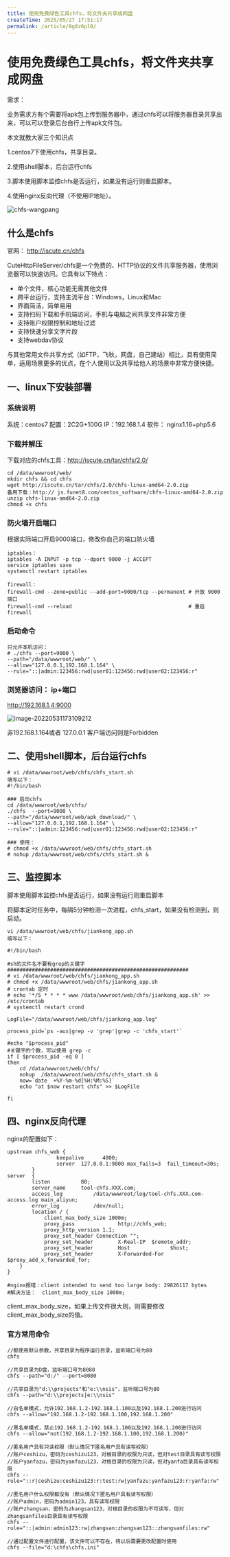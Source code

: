 ```yaml
---
title: 使用免费绿色工具chfs，将文件夹共享成网盘
createTime: 2025/05/27 17:51:17
permalink: /article/8g8z6pl0/
---
```

# 使用免费绿色工具chfs，将文件夹共享成网盘

需求：

业务需求方有个需要将apk包上传到服务器中，通过chfs可以将服务器目录共享出来，可以可以登录后台自行上传apk文件包。

本文就教大家三个知识点

1.centos7下使用chfs，共享目录。

2.使用shell脚本，后台运行chfs

3.脚本使用脚本监控chfs是否运行，如果没有运行则重启脚本。

4.使用nginx反向代理（不使用IP地址）。

![chfs-wangpang](https://imgoss.xgss.net/picgo/chfs-wangpang.jpg?aliyun)

## 什么是chfs

官网： http://iscute.cn/chfs


CuteHttpFileServer/chfs是一个免费的、HTTP协议的文件共享服务器，使用浏览器可以快速访问。它具有以下特点：

*   单个文件，核心功能无需其他文件
*   跨平台运行，支持主流平台：Windows，Linux和Mac
*   界面简洁，简单易用
*   支持扫码下载和手机端访问，手机与电脑之间共享文件非常方便
*   支持账户权限控制和地址过滤
*   支持快速分享文字片段
*   支持webdav协议

与其他常用文件共享方式（如FTP，飞秋，网盘，自己建站）相比，具有使用简单，适用场景更多的优点，在个人使用以及共享给他人的场景中非常方便快捷。



## 一、linux下安装部署

### 系统说明

系统：centos7
配置：2C2G+100G
IP：192.168.1.4
软件： nginx1.16+php5.6

### 下载并解压

下载对应的chfs工具：http://iscute.cn/tar/chfs/2.0/

```
cd /data/wwwroot/web/
mkdir chfs && cd chfs
wget http://iscute.cn/tar/chfs/2.0/chfs-linux-amd64-2.0.zip
备用下载：http:// js.funet8.com/centos_software/chfs-linux-amd64-2.0.zip
unzip chfs-linux-amd64-2.0.zip
chmod +x chfs
```



### 防火墙开启端口

根据实际端口开启9000端口，修改你自己的端口防火墙

```
iptables：
iptables -A INPUT -p tcp --dport 9000 -j ACCEPT
service iptables save 
systemctl restart iptables

firewall：
firewall-cmd --zone=public --add-port=9000/tcp --permanent # 开放 9000 端口
firewall-cmd --reload                                      # 重启firewall

```



### 启动命令

```
只允许本机访问：
# ./chfs --port=9000 \
--path="/data/wwwroot/web/" \
--allow="127.0.0.1,192.168.1.164" \
--rule="::|admin:123456:rwd|user01:123456:rwd|user02:123456:r"

```



### 浏览器访问： ip+端口

http://192.168.1.4:9000

![image-20220531173109212](https://imgoss.xgss.net/picgo/image-20220531173109212.png?aliyun)



非192.168.1.164或者 127.0.0.1 客户端访问则是Forbidden



## 二、使用shell脚本，后台运行chfs

```
# vi /data/wwwroot/web/chfs/chfs_start.sh
填写以下：
#!/bin/bash

### 启动chfs
cd /data/wwwroot/web/chfs/
./chfs  --port=9000 \
--path="/data/wwwroot/web/apk_download/" \
--allow="127.0.0.1,192.168.1.164" \
--rule="::|admin:123456:rwd|user01:123456:rwd|user02:123456:r"

### 使用：
# chmod +x /data/wwwroot/web/chfs/chfs_start.sh
# nohup /data/wwwroot/web/chfs/chfs_start.sh &
```



## 三、监控脚本

脚本使用脚本监控chfs是否运行，如果没有运行则重启脚本

将脚本定时任务中，每隔5分钟检测一次进程，chfs_start，如果没有检测到，则启动。

```
vi /data/wwwroot/web/chfs/jiankong_app.sh
填写以下：

#!/bin/bash

#sh的文件名不要有grep的关键字
###########################################################
# vi /data/wwwroot/web/chfs/jiankong_app.sh
# chmod +x /data/wwwroot/web/chfs/jiankong_app.sh
# crontab 定时 
# echo '*/5 * * * * www /data/wwwroot/web/chfs/jiankong_app.sh' >> /etc/crontab 
# systemctl restart crond

LogFile="/data/wwwroot/web/chfs/jiankong_app.log"

process_pid=`ps -aux|grep -v 'grep'|grep -c 'chfs_start'`

#echo "$process_pid"
#关键字的个数，可以使用 grep -c
if [ $process_pid -eq 0 ]
then
	cd /data/wwwroot/web/chfs/
	nohup  /data/wwwroot/web/chfs/chfs_start.sh &
	now=`date  +%Y-%m-%d[%H:%M:%S]`
	echo "at $now restart chfs" >> $LogFile
	
fi
```





## 四、nginx反向代理

nginx的配置如下：

```
upstream chfs_web {
                keepalive      4000;
                server  127.0.0.1:9000 max_fails=3  fail_timeout=30s;
        }
server  {
		listen          80;
		server_name     tool-chfs.XXX.com;
		access_log          /data/wwwroot/log/tool-chfs.XXX.com-access.log main_aliyun;
		error_log           /dev/null;
		location / {		
			client_max_body_size 1000m;
			proxy_pass              http://chfs_web;
			proxy_http_version 1.1;
			proxy_set_header Connection "";
			proxy_set_header        X-Real-IP  $remote_addr;
			proxy_set_header        Host             $host;
			proxy_set_header        X-Forwarded-For  $proxy_add_x_forwarded_for;                
	}
}

#nginx报错：client intended to send too large body: 29826117 bytes
#解决方法：  client_max_body_size 1000m;
```

client_max_body_size，如果上传文件很大则，则需要修改client_max_body_size的值。






### 官方常用命令

```
//都使用默认参数，共享目录为程序运行目录，监听端口号为80
chfs

//共享目录为D盘，监听端口号为8080
chfs --path="d:/" --port=8080

//共享目录为"d:\\projects"和"e:\\nsis"，监听端口号为80
chfs --path="d:\\projects|e:\\nsis"

//白名单模式，允许192.168.1.2-192.168.1.100以及192.168.1.200进行访问
chfs --allow="192.168.1.2-192.168.1.100,192.168.1.200"

//黑名单模式，禁止192.168.1.2-192.168.1.100以及192.168.1.200进行访问
chfs --allow="not(192.168.1.2-192.168.1.100,192.168.1.200)"

//匿名用户具有只读权限（默认情况下匿名用户具有读写权限）
//账户ceshizu，密码为ceshizu123，对根目录的权限为只读，但对test目录具有读写权限
//账户yanfazu，密码为yanfazu123，对根目录的权限为只读，但对yanfa目录具有读写权限
chfs --rule="::r|ceshizu:ceshizu123:r:test:rw|yanfazu:yanfazu123:r:yanfa:rw"

//匿名用户什么权限都没有（默认情况下匿名用户具有读写权限）
//账户admin，密码为admin123，具有读写权限
//账户zhangsan，密码为zhangsan123，对根目录的权限为不可读写，但对zhangsanfiles目录具有读写权限
chfs --rule="::|admin:admin123:rw|zhangsan:zhangsan123::zhangsanfiles:rw"

//通过配置文件进行配置，该文件可以不存在，待以后需要更改配置时使用
chfs --file="d:\chfs\chfs.ini"

```



